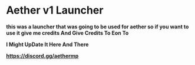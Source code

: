 # Aether v1 Launcher

**this was a launcher that was going to be used for aether so if you want to use it give me credits And Give Credits To Eon To**

**I Might UpDate It Here And There**

**https://discord.gg/aethermp**
